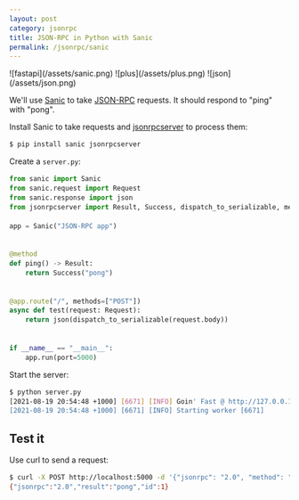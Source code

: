 ```yaml
---
layout: post
category: jsonrpc
title: JSON-RPC in Python with Sanic
permalink: /jsonrpc/sanic
---
```

<div class="wide-logos" markdown="1">
![fastapi](/assets/sanic.png)
![plus](/assets/plus.png)
![json](/assets/json.png)
</div>

We'll use [Sanic](https://sanic.readthedocs.io/) to take
[JSON-RPC](http://www.jsonrpc.org/) requests. It should respond to "ping" with
"pong".

Install Sanic to take requests and
[jsonrpcserver](https://www.jsonrpcserver.com/) to process them:

```sh
$ pip install sanic jsonrpcserver
```

Create a `server.py`:

```python
from sanic import Sanic
from sanic.request import Request
from sanic.response import json
from jsonrpcserver import Result, Success, dispatch_to_serializable, method

app = Sanic("JSON-RPC app")


@method
def ping() -> Result:
    return Success("pong")


@app.route("/", methods=["POST"])
async def test(request: Request):
    return json(dispatch_to_serializable(request.body))


if __name__ == "__main__":
    app.run(port=5000)
```

Start the server:
```sh
$ python server.py
[2021-08-19 20:54:48 +1000] [6671] [INFO] Goin' Fast @ http://127.0.0.1:5000
[2021-08-19 20:54:48 +1000] [6671] [INFO] Starting worker [6671]
```

## Test it

Use curl to send a request:
```sh
$ curl -X POST http://localhost:5000 -d '{"jsonrpc": "2.0", "method": "ping", "id": 1}'
{"jsonrpc":"2.0","result":"pong","id":1}
```
